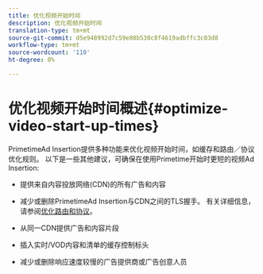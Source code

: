 ```yaml
---
title: 优化视频开始时间
description: 优化视频开始时间
translation-type: tm+mt
source-git-commit: d5e948992d7c59e80b530c8f4619adbffc3c03d8
workflow-type: tm+mt
source-wordcount: '110'
ht-degree: 0%

---
```



# 优化视频开始时间概述{#optimize-video-start-up-times}

PrimetimeAd Insertion提供多种功能来优化视频开始时间，如缓存和路由／协议优化规则。 以下是一些其他建议，可确保在使用Primetime开始时更短的视频Ad Insertion:

* 提供来自内容投放网络(CDN)的所有广告和内容

* 减少或删除PrimetimeAd Insertion与CDN之间的TLS握手。 有关详细信息，请参阅[优化路由和协议](optimize-routes-protocols.md)。

* 从同一CDN提供广告和内容片段

* 插入实时/VOD内容和清单的缓存控制标头

* 减少或删除响应速度较慢的广告提供商或广告创意人员
